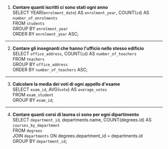 1. **Contare quanti iscritti ci sono stati ogni anno**  
SELECT YEAR(`enrolment_date`) AS `enrolment_year`, COUNT(`id`) AS `number_of_enrolments`  
FROM `students`  
GROUP BY `enrolment_year`  
ORDER BY `enrolment_year` ASC;  
---
2. **Contare gli insegnanti che hanno l'ufficio nello stesso edificio**  
SELECT `office_address`, COUNT(`id`) AS `number_of_teachers`  
FROM `teachers`  
GROUP BY `office_address`  
ORDER BY `number_of_teachers` ASC;  
---
3. **Calcolare la media dei voti di ogni appello d'esame**  
SELECT `exam_id`, AVG(`vote`) AS `average_votes`  
FROM `exam_student`  
GROUP BY `exam_id`;  
---
4. **Contare quanti corsi di laurea ci sono per ogni dipartimento**  
SELECT `department_id`, departments.name, COUNT(degrees.id) AS `courses_by_department`  
FROM `degrees`  
JOIN `departments` ON degrees.department_id = departments.id  
GROUP BY `department_id`;  